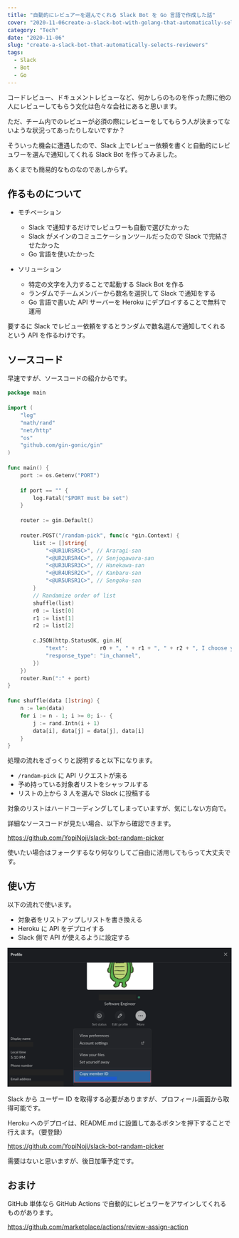 ```yaml
---
title: "自動的にレビュアーを選んでくれる Slack Bot を Go 言語で作成した話"
cover: "2020-11-06create-a-slack-bot-with-golang-that-automatically-selects-reviewers/header.png"
category: "Tech"
date: "2020-11-06"
slug: "create-a-slack-bot-that-automatically-selects-reviewers"
tags:
  - Slack
  - Bot
  - Go
---
```


コードレビュー、ドキュメントレビューなど、何かしらのものを作った際に他の人にレビューしてもらう文化は色々な会社にあると思います。

ただ、チーム内でのレビューが必須の際にレビューをしてもらう人が決まってないような状況ってあったりしないですか？

そういった機会に遭遇したので、Slack 上でレビュー依頼を書くと自動的にレビュワーを選んで通知してくれる Slack Bot を作ってみました。

あくまでも簡易的なものなのであしからず。

## 作るものについて

- モチベーション

  - Slack で通知するだけでレビュワーも自動で選びたかった
  - Slack がメインのコミュニケーションツールだったので Slack で完結させたかった
  - Go 言語を使いたかった

- ソリューション

  - 特定の文字を入力することで起動する Slack Bot を作る
  - ランダムでチームメンバーから数名を選択して Slack で通知をする
  - Go 言語で書いた API サーバーを Heroku にデプロイすることで無料で運用

要するに Slack でレビュー依頼をするとランダムで数名選んで通知してくれるという API を作るわけです。

## ソースコード

早速ですが、ソースコードの紹介からです。

```go
package main

import (
	"log"
	"math/rand"
	"net/http"
	"os"
	"github.com/gin-gonic/gin"
)

func main() {
	port := os.Getenv("PORT")

	if port == "" {
		log.Fatal("$PORT must be set")
	}

	router := gin.Default()

	router.POST("/randam-pick", func(c *gin.Context) {
		list := []string{
			"<@UR1URSR5C>", // Araragi-san
			"<@UR2URSR4C>", // Senjogawara-san
			"<@UR3URSR3C>", // Hanekawa-san
			"<@UR4URSR2C>", // Kanbaru-san
			"<@UR5URSR1C>", // Sengoku-san
		}
		// Randamize order of list
		shuffle(list)
		r0 := list[0]
		r1 := list[1]
		r2 := list[2]

		c.JSON(http.StatusOK, gin.H{
			"text":          r0 + ", " + r1 + ", " + r2 + ", I choose you!",
			"response_type": "in_channel",
		})
	})
	router.Run(":" + port)
}

func shuffle(data []string) {
    n := len(data)
    for i := n - 1; i >= 0; i-- {
        j := rand.Intn(i + 1)
        data[i], data[j] = data[j], data[i]
    }
}
```

処理の流れをざっくりと説明すると以下になります。

- `/randam-pick` に API リクエストが来る
- 予め持っている対象者リストをシャッフルする
- リストの上から 3 人を選んで Slack に投稿する

対象のリストはハードコーディングしてしまっていますが、気にしない方向で。

詳細なソースコードが見たい場合、以下から確認できます。

https://github.com/YopiNoji/slack-bot-randam-picker

使いたい場合はフォークするなり何なりしてご自由に活用してもらって大丈夫です。

## 使い方

以下の流れで使います。

- 対象者をリストアップしリストを書き換える
- Heroku に API をデプロイする
- Slack 側で API が使えるように設定する

![Slack User ID](Slack_user_id.png)

Slack から ユーザー ID を取得する必要がありますが、プロフィール画面から取得可能です。

Heroku へのデプロイは、README.md に設置してあるボタンを押下することで行えます。（要登録）

https://github.com/YopiNoji/slack-bot-randam-picker

需要はないと思いますが、後日加筆予定です。

## おまけ

GitHub 単体なら GitHub Actions で自動的にレビュワーをアサインしてくれるものがあります。

https://github.com/marketplace/actions/review-assign-action
